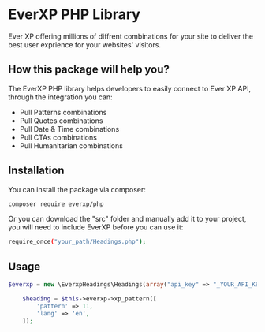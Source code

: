 # EverXP PHP Library

Ever XP offering millions of diffrent combinations for your site to deliver the best user exprience for your websites' visitors.

## How this package will help you?

The EverXP PHP library helps developers to easily connect to Ever XP API, through the integration you can:
* Pull Patterns combinations
* Pull Quotes combinations
* Pull Date & Time combinations
* Pull CTAs combinations
* Pull Humanitarian combinations

## Installation

You can install the package via composer:

```bash
composer require everxp/php
```

Or you can download the "src" folder and manually add it to your project, you will need to include EverXP before you can use it:
```bash
require_once("your_path/Headings.php");
```

## Usage

``` php
$everxp = new \EverxpHeadings\Headings(array("api_key" => "_YOUR_API_KEY_"));

    $heading = $this->everxp->xp_pattern([
        'pattern' => 11,
        'lang' => 'en',
    ]);
```